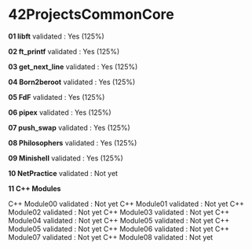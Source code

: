 # 42ProjectsCommonCore

**01  libft**
validated : Yes (125%)

**02  ft_printf**
validated : Yes (125%)

**03  get_next_line**
validated : Yes (125%)

**04  Born2beroot**
validated : Yes (125%)

**05  FdF**
validated : Yes (125%)

**06  pipex**
validated : Yes (125%)

**07  push_swap**
validated : Yes (125%)

**08  Philosophers**
validated : Yes (125%)

**09  Minishell**
validated : Yes (125%)

**10  NetPractice**
validated : Not yet

**11  C++ Modules**

  C++ Module00  validated : Not yet
  C++ Module01  validated : Not yet
  C++ Module02  validated : Not yet
  C++ Module03  validated : Not yet
  C++ Module04  validated : Not yet
  C++ Module05  validated : Not yet
  C++ Module05  validated : Not yet
  C++ Module06  validated : Not yet
  C++ Module07  validated : Not yet
  C++ Module08  validated : Not yet
